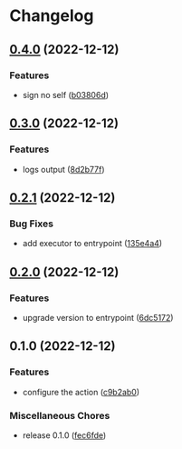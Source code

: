 # Changelog

## [0.4.0](https://github.com/JonDotsoy/keybase-bkp-envs/compare/v0.3.0...v0.4.0) (2022-12-12)


### Features

* sign no self ([b03806d](https://github.com/JonDotsoy/keybase-bkp-envs/commit/b03806dcf353f7ec16a77f558d8650c872ec2e0d))

## [0.3.0](https://github.com/JonDotsoy/keybase-bkp-envs/compare/v0.2.1...v0.3.0) (2022-12-12)


### Features

* logs output ([8d2b77f](https://github.com/JonDotsoy/keybase-bkp-envs/commit/8d2b77f39a1e31edb519d4b753c3fce3618c9d2e))

## [0.2.1](https://github.com/JonDotsoy/keybase-bkp-envs/compare/v0.2.0...v0.2.1) (2022-12-12)


### Bug Fixes

* add executor to entrypoint ([135e4a4](https://github.com/JonDotsoy/keybase-bkp-envs/commit/135e4a4ffd27aad21b3acdf48490c14975c1e0d5))

## [0.2.0](https://github.com/JonDotsoy/keybase-bkp-envs/compare/v0.1.0...v0.2.0) (2022-12-12)


### Features

* upgrade version to entrypoint ([6dc5172](https://github.com/JonDotsoy/keybase-bkp-envs/commit/6dc51726f3ac567582caa033b0b51e5a42b86dae))

## 0.1.0 (2022-12-12)


### Features

* configure the action ([c9b2ab0](https://github.com/JonDotsoy/keybase-bkp-envs/commit/c9b2ab0400a1de50ce8dcbea188e15a65571de5e))


### Miscellaneous Chores

* release 0.1.0 ([fec6fde](https://github.com/JonDotsoy/keybase-bkp-envs/commit/fec6fded8648bfbb3662c9d66ddd5f34ecefe211))

